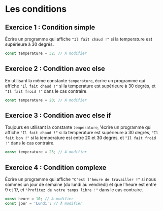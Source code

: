 # Les conditions

## Exercice 1 : Condition simple

Écrire un programme qui affiche `"Il fait chaud !"` si la temperature est supérieure à 30 degrés.

```js
const temperature = 32; // À modifier
```

## Exercice 2 : Condition avec else

En utilisant la même constante `temperature`, écrire un programme qui affiche `"Il fait chaud !"` si la temperature est supérieure à 30 degrés, et `"Il fait froid !"` dans le cas contraire.

```js
const temperature = 20; // À modifier
```

## Exercice 3 : Condition avec else if

Toujours en utilisant la constante `temperature`, 'écrire un programme qui affiche `"Il fait chaud !"` si la temperature est supérieure à 30 degrés, `"Il fait bon !"` si la temperature est entre 20 et 30 degrés, et `"Il fait froid !"` dans le cas contraire.

```js
const temperature = 25; // À modifier
```

## Exercice 4 : Condition complexe

Écrire un programme qui affiche `"C'est l'heure de travailler !"` si nous sommes un jour de semaine (du lundi au vendredi) et que l'heure est entre 9 et 17, et `"Profitez de votre temps libre !"` dans le cas contraire.

```js
const heure = 10; // À modifier
const jour = 'Lundi'; // À modifier
```
